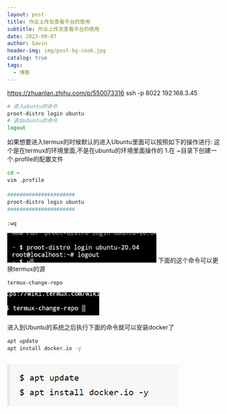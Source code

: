 ```yaml
---
layout: post
title: 作业上传及查看平台的使用
subtitle: 作业上传及查看平台的使用
date: 2023-09-07
author: Gavin
header-img: img/post-bg-cook.jpg
catalog: true
tags:
  - 博客
---
```

https://zhuanlan.zhihu.com/p/550073316
ssh -p 8022 192.168.3.45

```sh
# 进入ubuntu的命令
proot-distro login ubuntu
# 退出ubuntu的命令
logout
```

如果想要进入termux的时候默认的进入Ubuntu里面可以按照如下的操作进行: 
这个是在termux的环境里面,不是在ubuntu的环境里面操作的
1.在 ~目录下创建一个.profile的配置文件
```sh
cd ~
vim .profile

######################
proot-distro login ubuntu
######################

:wq
```

![](imgs/Pasted%20image%2020230924225303.png)
下面的这个命令可以更换termux的源
```sh
termux-change-repo
```
![](imgs/Pasted%20image%2020230924232154.png)

进入到Ubuntu的系统之后执行下面的命令就可以安装docker了
```sh
apt update
apt install docker.io -y
```
![](imgs/Pasted%20image%2020230925092303.png)